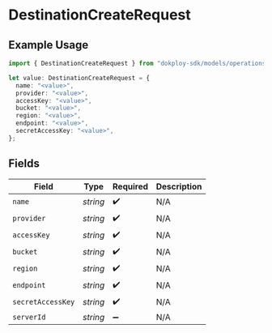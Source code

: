 # DestinationCreateRequest

## Example Usage

```typescript
import { DestinationCreateRequest } from "dokploy-sdk/models/operations";

let value: DestinationCreateRequest = {
  name: "<value>",
  provider: "<value>",
  accessKey: "<value>",
  bucket: "<value>",
  region: "<value>",
  endpoint: "<value>",
  secretAccessKey: "<value>",
};
```

## Fields

| Field              | Type               | Required           | Description        |
| ------------------ | ------------------ | ------------------ | ------------------ |
| `name`             | *string*           | :heavy_check_mark: | N/A                |
| `provider`         | *string*           | :heavy_check_mark: | N/A                |
| `accessKey`        | *string*           | :heavy_check_mark: | N/A                |
| `bucket`           | *string*           | :heavy_check_mark: | N/A                |
| `region`           | *string*           | :heavy_check_mark: | N/A                |
| `endpoint`         | *string*           | :heavy_check_mark: | N/A                |
| `secretAccessKey`  | *string*           | :heavy_check_mark: | N/A                |
| `serverId`         | *string*           | :heavy_minus_sign: | N/A                |